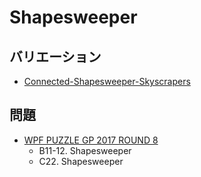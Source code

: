 # Shapesweeper

## バリエーション
- [Connected-Shapesweeper-Skyscrapers](shapesweeper-skyscrapers-connected.md)

## 問題
- [WPF PUZZLE GP 2017 ROUND 8](../questions/wpfpgp2017-8.md)
	- B11-12. Shapesweeper
	- C22. Shapesweeper
